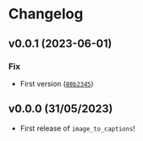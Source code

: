 # Changelog

<!--next-version-placeholder-->

## v0.0.1 (2023-06-01)
### Fix

* First version ([`80b2345`](https://github.com/AlessandroGoller/image_to_captions/commit/80b2345e09f21074ac60cb7ce3ffbaa2c0a675a6))

## v0.0.0 (31/05/2023)

- First release of `image_to_captions`!